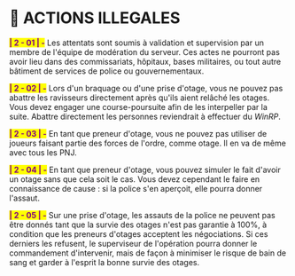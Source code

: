 # 🔪 ACTIONS ILLEGALES

<mark style="color:purple;">**| 2 - 01 | -**</mark> Les attentats sont soumis à validation et supervision par un membre de l'équipe de modération du serveur. Ces actes ne pourront pas avoir lieu dans des commissariats, hôpitaux, bases militaires, ou tout autre bâtiment de services de police ou gouvernementaux.

<mark style="color:purple;">**| 2 - 02 | -**</mark> Lors d'un braquage ou d'une prise d'otage, vous ne pouvez pas abattre les ravisseurs directement après qu'ils aient relâché les otages. Vous devez engager une course-poursuite afin de les interpeller par la suite. Abattre directement les personnes reviendrait à effectuer du _WinRP_.

<mark style="color:purple;">**| 2 - 03 | -**</mark> En tant que preneur d'otage, vous ne pouvez pas utiliser de joueurs faisant partie des forces de l'ordre, comme otage. Il en va de même avec tous les PNJ.

<mark style="color:purple;">**| 2 - 04 | -**</mark> En tant que preneur d'otage, vous pouvez simuler le fait d'avoir un otage sans que cela soit le cas. Vous devez cependant le faire en connaissance de cause : si la police s'en aperçoit, elle pourra donner l'assaut.

<mark style="color:purple;">**| 2 - 05 | -**</mark> Sur une prise d'otage, les assauts de la police ne peuvent pas être donnés tant que la survie des otages n'est pas garantie à 100%, à condition que les preneurs d'otages acceptent les négociations. Si ces derniers les refusent, le superviseur de l'opération pourra donner le commandement d'intervenir, mais de façon à minimiser le risque de bain de sang et garder à l'esprit la bonne survie des otages.
